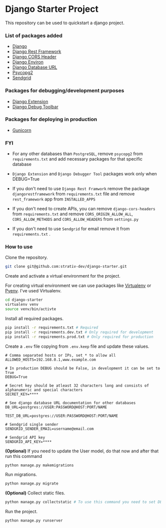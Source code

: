 # Django Starter Project


This repository can be used to quickstart a django project.  


### List of packages added

- [Django](https://www.djangoproject.com/)
- [Django Rest Framework](https://www.django-rest-framework.org/)
- [Django CORS Header](https://github.com/adamchainz/django-cors-headers)
- [Django Environ](https://github.com/joke2k/django-environ)
- [Django Database URL](https://github.com/jacobian/dj-database-url)
- [Psycopg2](https://pypi.org/project/psycopg2/)
- [Sendgrid](https://github.com/sendgrid/sendgrid-python)

### Packages for debugging/development purposes
- [Django Extension](https://github.com/django-extensions/django-extensions)
- [Django Debug Toolbar](https://github.com/jazzband/django-debug-toolbar)


### Packages for deploying in production
- [Gunicorn](https://gunicorn.org/)

### FYI
- For any other databases than `PostgreSQL`, remove `psycopg2` from `requirements.txt` and add necessary packages for that specific database


- `Django Extension` and `Django Debugger Tool` packages work only when DEBUG=True


- If you don't need to use `Django Rest Framwork` remove the package `djangorestframework` from `requirements.txt` file and remove `rest_framework` app from `INSTALLED_APPS`


- If you don't need to create APIs, you can remove `django-cors-headers` from `requirements.txt` and remove `CORS_ORIGIN_ALLOW_ALL`, `CORS_ALLOW_METHODS` and `CORS_ALLOW_HEADERS` from `settings.py`


- If you don't need to use `Sendgrid` for email remove it from `requirements.txt` .


### How to use

Clone the repository.

```sh
git clone git@github.com:strativ-dev/django-starter.git
```

Create and activate a virtual environment for the project.

For creating virtual environment we can use packages like [Virtualenv](https://pypi.org/project/virtualenv/) or [Pyenv](https://github.com/pyenv/pyenv). I've used Virtualenv.

```sh
cd django-starter
virtualenv venv
source venv/bin/activte
```
Install all required packages.

```sh
pip install -r requirements.txt # Required
pip install -r requirements.dev.txt # Only required for development
pip install -r requirements.prod.txt # Only required for production
```
Create a `.env` file copying from `.env.keep` file and update these values.
```env
# Comma separated hosts or IPs, set * to allow all 
ALLOWED_HOSTS=192.168.0.1,www.example.com 

# In production DEBUG should be False, in development it can be set to True
DEBUG=True 

# Secret key should be atleast 32 characters long and consists of alphanumeric and special characters
SECRET_KEY=**** 

# See django database URL documentation for other databases
DB_URL=postgres://USER:PASSWORD@HOST:PORT/NAME 

TEST_DB_URL=postgres://USER:PASSWORD@HOST:PORT/NAME

# Sendgrid single sender
SENDGRID_SENDER_EMAIL=username@email.com 

# Sendgrid API key
SENDGRID_API_KEY=****
```

<b>(Optional)</b> If you need to update the User model, do that now and after that run this command
```sh
python manage.py makemigrations
```

Run migrations.
```sh
python manage.py migrate
```

<b>(Optional)</b> Collect static files.
```sh
python manage.py collectstatic # To use this command you need to set DEBUG=False
```
Run the project.
```sh
python manage.py runserver
```
